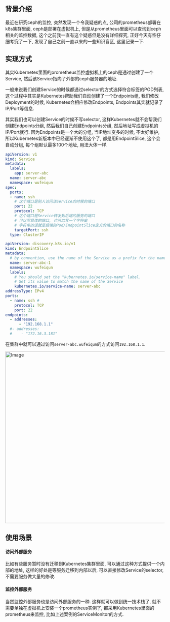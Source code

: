 ## 背景介绍

最近在研究ceph的监控, 突然发现一个令我疑惑的点, 公司的prometheus部署在k8s集群里面, ceph是部署在虚拟机上, 但是从prometheus里面可以查询到ceph相关的监控数据, 这个之前我一直有这个疑惑但是没有详细探究, 正好今天有空仔细考究了一下, 发现了自己之前一直以来的一些知识盲区, 这里记录一下.



## 实现方式

其实Kubernetes里面的prometheus监控虚拟机上的ceph是通过创建了一个Service, 然后该Service指向了外部的ceph服务器的地址.



一般来说我们创建Service的时候都通过selector的方式选择符合标签的POD列表, 这个过程中其实是Kubernetes帮助我们自动创建了一个Endpoints组, 我们修改Deployment的时候, Kubernetes会相应修改Endpoints, Endpoints其实就记录了IP/Port等信息.



其实我们也可以创建Service的时候不写selector, 这样Kubernetes就不会帮我们创建Endpoints分组, 然后我们自己创建Endpoints分组, 然后地址写成虚拟机的IP/Port就行. 因为Endpoints是一个大的分组, 当IP地址变多的时候, 不太好维护, 所以Kubernetes新版本中已经逐渐不使用这个了, 都是用EndpointSlice, 这个会自动分组, 每个组默认最多100个地址, 用法大体一样.

```yaml
apiVersion: v1
kind: Service
metadata:
  labels:
    app: server-abc
  name: server-abc
  namespace: wufeiqun
spec:
  ports:
  - name: ssh
    # 这个端口是别人访问该Service的时候的端口
    port: 22
    protocol: TCP
    # 这个端口是Service转发到后端的服务的端口
    # 可以写具体的端口, 也可以写一个字符串
    # 字符串的话就是后端的Pod/EndpointSlice定义的端口的名称
    targetPort: ssh
  type: ClusterIP
```



```yaml
apiVersion: discovery.k8s.io/v1
kind: EndpointSlice
metadata:
  # by convention, use the name of the Service as a prefix for the name of the EndpointSlice
  name: server-abc-1
  namespace: wufeiqun
  labels:
    # You should set the "kubernetes.io/service-name" label.
    # Set its value to match the name of the Service
    kubernetes.io/service-name: server-abc
addressType: IPv4
ports:
  - name: ssh #
    protocol: TCP
    port: 22
endpoints:
  - addresses:
      - "192.168.1.1"
  #- addresses:
  #    - "172.16.3.181"
```



在集群中就可以通过访问`server-abc.wufeiqun`的方式访问`192.168.1.1`.

<img width="1256" height="540" alt="Image" src="https://github.com/user-attachments/assets/5bd4ba25-ceb4-44db-b052-17044f40b3e2" />


## 使用场景



#### 访问外部服务

比如有些服务暂时没有迁移到Kubernetes集群里面, 可以通过这种方式提供一个内部的地址, 这样的好处是等服务迁移到内部以后, 可以直接修改Service的selector, 不需要服务做大量的修改.



#### 监控外部服务 

当然监控外部服务也是访问外部服务的一种. 这样就可以做到统一技术栈了, 就不需要单独在虚拟机上安装一个prometheus实例了, 都采用Kubernetes里面的prometheus来监控, 比如上述案例的ServiceMonitor的方式.
